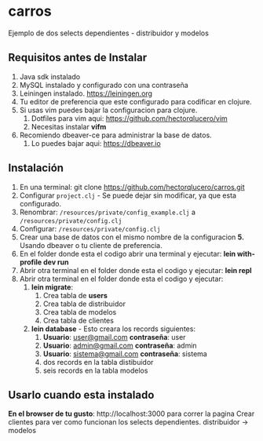 # carros
Ejemplo de dos selects dependientes - distribuidor y modelos

## Requisitos antes de Instalar
1. Java sdk instalado
2. MySQL instalado y configurado con una contraseña
3. Leiningen instalado. https://leiningen.org
4. Tu editor de preferencia que este configurado para codificar en clojure.
5. Si usas vim puedes bajar la configuracion para clojure.
    1. Dotfiles para vim aqui: https://github.com/hectorqlucero/vim
    1. Necesitas instalar **vifm**
6. Recomiendo dbeaver-ce para administrar la base de datos.
    1. Lo puedes bajar aqui: https://dbeaver.io

## Instalación
1. En una terminal: git clone https://github.com/hectorqlucero/carros.git
2. Configurar `project.clj` - Se puede dejar sin modificar, ya que esta configurado.
3. Renombrar: `/resources/private/config_example.clj` a `/resources/private/config.clj`
4. Configurar: `/resources/private/config.clj`
5. Crear una base de datos con el mismo nombre de la configuracion **5.** Usando dbeaver o tu cliente de preferencia.
6. En el folder donde esta el codigo abrir una terminal y ejecutar: **lein with-profile dev run**
7. Abrir otra terminal en el folder donde esta el codigo y ejecutar: **lein repl**
8. Abrir otra terminal en el folder donde esta el codigo y ejecutar:
    1. **lein migrate**:
        1. Crea tabla de **users**
        2. Crea tabla de distribuidor
        3. Crea tabla de modelos
        4. Crea tabla de clientes
    2. **lein database** - Esto creara los records siguientes:
        1. **Usuario**: user@gmail.com    **contraseña**: user
        2. **Usuario**: admin@gmail.com   **contraseña**: admin
        3. **Usuario**: sistema@gmail.com **contraseña**: sistema
        4. dos records en la tabla distibuidor
        5. seis records en la tabla modelos

## Usarlo cuando esta instalado
**En el browser de tu gusto**: http://localhost:3000 para correr la pagina
Crear clientes para ver como funcionan los selects dependientes. distribuidor -> modelos
